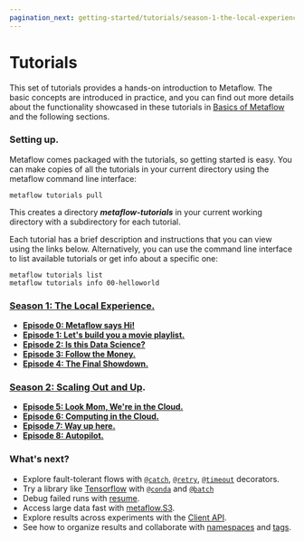 ```yaml
---
pagination_next: getting-started/tutorials/season-1-the-local-experience/README
---
```


# Tutorials

This set of tutorials provides a hands-on introduction to Metaflow. The basic concepts
are introduced in practice, and you can find out more details about the functionality
showcased in these tutorials in [Basics of Metaflow](../metaflow/basics) and the
following sections.

### Setting up.

Metaflow comes packaged with the tutorials, so getting started is easy. You can make
copies of all the tutorials in your current directory using the metaflow command line
interface:

```
metaflow tutorials pull
```

This creates a directory _**metaflow-tutorials**_ in your current working directory with
a subdirectory for each tutorial.&#x20;

Each tutorial has a brief description and instructions that you can view using the links
below. Alternatively, you can use the command line interface to list available tutorials
or get info about a specific one:

```
metaflow tutorials list
metaflow tutorials info 00-helloworld
```

### [Season 1: The Local Experience.](tutorials/season-1-the-local-experience)

- [**Episode 0: Metaflow says Hi!**](tutorials/season-1-the-local-experience/episode00)
- [**Episode 1: Let's build you a movie
  playlist.**](tutorials/season-1-the-local-experience/episode01)
- [**Episode 2: Is this Data
  Science?**](tutorials/season-1-the-local-experience/episode02)
- [**Episode 3: Follow the Money.**](tutorials/season-1-the-local-experience/episode03)
- [**Episode 4: The Final
  Showdown.**](tutorials/season-1-the-local-experience/episode04)

### [Season 2: Scaling Out and Up](tutorials/season-2-scaling-out-and-up/).

- [**Episode 5: Look Mom, We're in the
  Cloud.**](tutorials/season-2-scaling-out-and-up/episode05)
- [**Episode 6: Computing in the
  Cloud.**](tutorials/season-2-scaling-out-and-up/episode06)
- [**Episode 7: Way up here.**](tutorials/season-2-scaling-out-and-up/episode07)
- [**Episode 8: Autopilot.**](tutorials/season-2-scaling-out-and-up/episode08)

### What's next?

- Explore fault-tolerant flows with
  [`@catch`](../../scaling/failures#catching-exceptions-with-catch-decorator),
  [`@retry`](../../scaling/failures#retrying-tasks-with-the-retry-decorator),
  [`@timeout`](../../scaling/failures#timing-out-with-the-timeout-decorator) decorators.
- Try a library like [Tensorflow](https://www.tensorflow.org) with
  [`@conda`](../../scaling/dependencies) and
  [`@batch`](/scaling/remote-tasks/introduction)
- Debug failed runs with
  [resume](../../metaflow/debugging#how-to-use-the-resume-command).
- Access large data fast with [metaflow.S3](../../scaling/data#data-in-s3-metaflows3).
- Explore results across experiments with the [Client API](../../metaflow/client).
- See how to organize results and collaborate with
  [namespaces](../../scaling/tagging#namespaces) and
  [tags](../../scaling/tagging#tagging).
